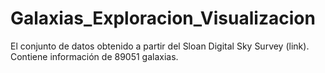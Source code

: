 # Galaxias_Exploracion_Visualizacion
El conjunto de datos obtenido a partir del Sloan Digital Sky Survey (link). Contiene información de 89051 galaxias.
